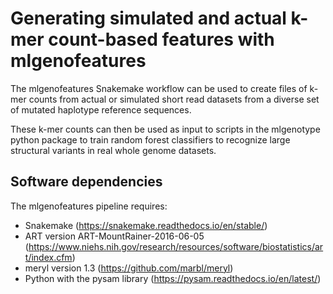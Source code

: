 # Generating simulated and actual k-mer count-based features with mlgenofeatures

The mlgenofeatures Snakemake workflow can be used to create files of
k-mer counts from actual or simulated short read datasets from a diverse set of
mutated haplotype reference sequences.

These k-mer counts can then be used as input to scripts in the mlgenotype
python package to train random forest classifiers to recognize large structural
variants in real whole genome datasets.

## Software dependencies

The mlgenofeatures pipeline requires:

* Snakemake (https://snakemake.readthedocs.io/en/stable/)
* ART version ART-MountRainer-2016-06-05 (https://www.niehs.nih.gov/research/resources/software/biostatistics/art/index.cfm)
* meryl version 1.3 (https://github.com/marbl/meryl)
* Python with the pysam library (https://pysam.readthedocs.io/en/latest/)


